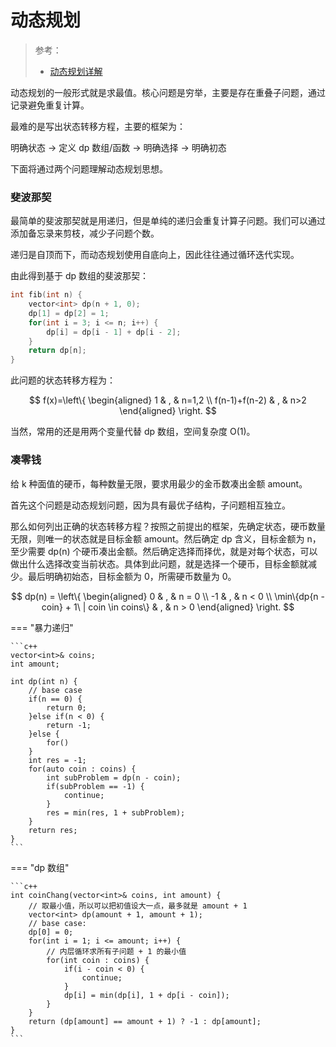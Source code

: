 # 动态规划

> 参考：
> 
> - [动态规划详解](https://labuladong.gitbook.io/algo/dong-tai-gui-hua-xi-lie/dong-tai-gui-hua-xiang-jie-jin-jie)

动态规划的一般形式就是求最值。核心问题是穷举，主要是存在重叠子问题，通过记录避免重复计算。

最难的是写出状态转移方程，主要的框架为：

明确状态 -> 定义 dp 数组/函数 -> 明确选择 -> 明确初态

下面将通过两个问题理解动态规划思想。

### 斐波那契

最简单的斐波那契就是用递归，但是单纯的递归会重复计算子问题。我们可以通过添加备忘录来剪枝，减少子问题个数。

递归是自顶而下，而动态规划使用自底向上，因此往往通过循环迭代实现。

由此得到基于 dp 数组的斐波那契：

```c++
int fib(int n) {
    vector<int> dp(n + 1, 0);
    dp[1] = dp[2] = 1;
    for(int i = 3; i <= n; i++) {
        dp[i] = dp[i - 1] + dp[i - 2];
    }
    return dp[n];
}
```

此问题的状态转移方程为：

$$
f(x)=\left\{
\begin{aligned}
1 & , & n=1,2 \\
f(n-1)+f(n-2) & , & n>2
\end{aligned}
\right.
$$

当然，常用的还是用两个变量代替 dp 数组，空间复杂度 O(1)。

### 凑零钱

给 k 种面值的硬币，每种数量无限，要求用最少的金币数凑出金额 amount。

首先这个问题是动态规划问题，因为具有最优子结构，子问题相互独立。

那么如何列出正确的状态转移方程？按照之前提出的框架，先确定状态，硬币数量无限，则唯一的状态就是目标金额 amount。然后确定 dp 含义，目标金额为 n，至少需要 dp(n) 个硬币凑出金额。然后确定选择而择优，就是对每个状态，可以做出什么选择改变当前状态。具体到此问题，就是选择一个硬币，目标金额就减少。最后明确初始态，目标金额为 0，所需硬币数量为 0。

$$
dp(n) = \left\{
\begin{aligned}
0 & , & n = 0 \\
-1 & , & n < 0 \\
\min\{dp{n - coin} + 1\ | coin \in coins\} & , & n > 0
\end{aligned}
\right.
$$

=== "暴力递归"

    ```c++
    vector<int>& coins;
    int amount;
    
    int dp(int n) {
        // base case
        if(n == 0) {
            return 0;
        }else if(n < 0) {
            return -1;
        }else {
            for()
        }
        int res = -1;
        for(auto coin : coins) {
            int subProblem = dp(n - coin);
            if(subProblem == -1) {
                continue;
            }
            res = min(res, 1 + subProblem);
        }
        return res;
    }
    ```
    
=== "dp 数组"

    ```c++
    int coinChang(vector<int>& coins, int amount) {
        // 取最小值，所以可以把初值设大一点，最多就是 amount + 1
        vector<int> dp(amount + 1, amount + 1);
        // base case:
        dp[0] = 0;
        for(int i = 1; i <= amount; i++) {
            // 内层循环求所有子问题 + 1 的最小值
            for(int coin : coins) {
                if(i - coin < 0) {
                    continue;
                }
                dp[i] = min(dp[i], 1 + dp[i - coin]);
            }
        }
        return (dp[amount] == amount + 1) ? -1 : dp[amount];
    }
    ```
    

